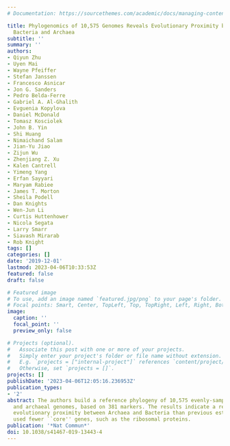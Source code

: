 ```yaml
---
# Documentation: https://sourcethemes.com/academic/docs/managing-content/

title: Phylogenomics of 10,575 Genomes Reveals Evolutionary Proximity between Domains
  Bacteria and Archaea
subtitle: ''
summary: ''
authors:
- Qiyun Zhu
- Uyen Mai
- Wayne Pfeiffer
- Stefan Janssen
- Francesco Asnicar
- Jon G. Sanders
- Pedro Belda-Ferre
- Gabriel A. Al-Ghalith
- Evguenia Kopylova
- Daniel McDonald
- Tomasz Kosciolek
- John B. Yin
- Shi Huang
- Nimaichand Salam
- Jian-Yu Jiao
- Zijun Wu
- Zhenjiang Z. Xu
- Kalen Cantrell
- Yimeng Yang
- Erfan Sayyari
- Maryam Rabiee
- James T. Morton
- Sheila Podell
- Dan Knights
- Wen-Jun Li
- Curtis Huttenhower
- Nicola Segata
- Larry Smarr
- Siavash Mirarab
- Rob Knight
tags: []
categories: []
date: '2019-12-01'
lastmod: 2023-04-06T10:33:53Z
featured: false
draft: false

# Featured image
# To use, add an image named `featured.jpg/png` to your page's folder.
# Focal points: Smart, Center, TopLeft, Top, TopRight, Left, Right, BottomLeft, Bottom, BottomRight.
image:
  caption: ''
  focal_point: ''
  preview_only: false

# Projects (optional).
#   Associate this post with one or more of your projects.
#   Simply enter your project's folder or file name without extension.
#   E.g. `projects = ["internal-project"]` references `content/project/deep-learning/index.md`.
#   Otherwise, set `projects = []`.
projects: []
publishDate: '2023-04-06T12:05:16.236953Z'
publication_types:
- '2'
abstract: The authors build a reference phylogeny of 10,575 evenly-sampled bacterial
  and archaeal genomes, based on 381 markers. The results indicate a remarkably closer
  evolutionary proximity between Archaea and Bacteria than previous estimates that
  used fewer ``core'' genes, such as the ribosomal proteins.
publication: '*Nat Commun*'
doi: 10.1038/s41467-019-13443-4
---
```

